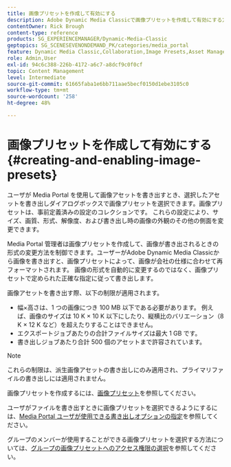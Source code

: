 ```yaml
---
title: 画像プリセットを作成して有効にする
description: Adobe Dynamic Media Classicで画像プリセットを作成して有効にする方法を説明します。
contentOwner: Rick Brough
content-type: reference
products: SG_EXPERIENCEMANAGER/Dynamic-Media-Classic
geptopics: SG_SCENESEVENONDEMAND_PK/categories/media_portal
feature: Dynamic Media Classic,Collaboration,Image Presets,Asset Management
role: Admin,User
exl-id: 94c6c388-226b-4172-a6c7-a8dcf9c0f0cf
topic: Content Management
level: Intermediate
source-git-commit: 61665faba1e6bb711aae5becf0150d1ebe3105c0
workflow-type: tm+mt
source-wordcount: '258'
ht-degree: 48%

---
```


# 画像プリセットを作成して有効にする{#creating-and-enabling-image-presets}

ユーザが Media Portal を使用して画像アセットを書き出すとき、選択したアセットを書き出しダイアログボックスで画像プリセットを選択できます。画像プリセットは、事前定義済みの設定のコレクションです。 これらの設定により、サイズ、画質、形式、解像度、および書き出し時の画像の外観のその他の側面を変更できます。

Media Portal 管理者は画像プリセットを作成して、画像が書き出されるときの形式の変更方法を制御できます。ユーザーがAdobe Dynamic Media Classicから画像を書き出すと、画像プリセットによって、画像が会社の仕様に合わせて再フォーマットされます。 画像の形式を自動的に変更するのではなく、画像プリセットで定められた正確な指定に従って書き出します。

画像アセットを書き出す際、以下の制限が適用されます。

* 幅×高さは、1 つの画像につき 100 MB 以下である必要があります。 例えば、画像のサイズは 10 K × 10 K 以下にしたり、縦横比のバリエーション（8 K × 12 K など）を超えたりすることはできません。
* エクスポートジョブあたりの合計ファイルサイズは最大 1 GB です。
* 書き出しジョブあたり合計 500 個のアセットまで許容されています。

>[!NOTE]
>
>これらの制限は、派生画像アセットの書き出しにのみ適用され、プライマリファイルの書き出しには適用されません。

画像プリセットを作成するには、[画像プリセット](application-setup.md#image_presets)を参照してください。

ユーザがファイルを書き出すときに画像プリセットを選択できるようにするには、[Media Portal ユーザが使用できる書き出しオプションの指定](specifying-export-options-available-media.md#specifying_export_options_available_to_media_portal_users)を参照してください。

グループのメンバーが使用することができる画像プリセットを選択する方法については、[グループの画像プリセットへのアクセス権限の選択](creating-media-portal-groups.md#choosing_image_preset_access_permissions_for_a_group)を参照してください。
